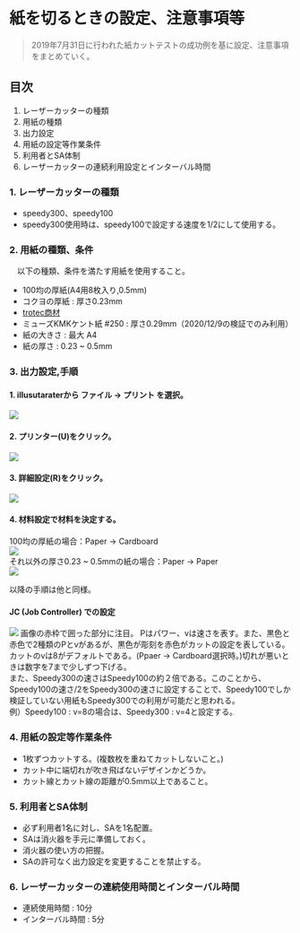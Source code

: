 # 紙を切るときの設定、注意事項等

>2019年7月31日に行われた紙カットテストの成功例を基に設定、注意事項をまとめていく。

## 目次

 1. レーザーカッターの種類
 2. 用紙の種類
 3. 出力設定
 4. 用紙の設定等作業条件
 5. 利用者とSA体制
 6. レーザーカッターの連続利用設定とインターバル時間

### 1. レーザーカッターの種類
- speedy300、speedy100
- speedy300使用時は、speedy100で設定する速度を1/2にして使用する。

### 2. 用紙の種類、条件
　以下の種類、条件を満たす用紙を使用すること。
- 100均の厚紙(A4用8枚入り,0.5mm)
- コクヨの厚紙 : 厚さ0.23mm
- [trotec商材 ](https://www.troteclaser.com/ja/knowledge/laser-parameters-for-high-quality-engraving-results/)  
- ミューズKMKケント紙 #250 : 厚さ0.29mm（2020/12/9の検証でのみ利用）
- 紙の大きさ : 最大 A4
- 紙の厚さ : 0.23 ~ 0.5mm 

### 3. 出力設定,手順

#### 1. illusutaraterから ファイル -> プリント を選択。
![](image/paper0.png) 
#### 2. プリンター(U)をクリック。
![](image/paper1.png) 
#### 3. 詳細設定(R)をクリック。
![](image/paper2.png) 
#### 4. 材料設定で材料を決定する。
100均の厚紙の場合：Paper -> Cardboard  
![](image/paper3.png)  
それ以外の厚さ0.23 ~ 0.5mmの紙の場合：Paper -> Paper  
![](image/paper4.png) 

以降の手順は他と同様。

#### JC (Job Controller) での設定
![](image/paper6.png) 
画像の赤枠で囲った部分に注目。
Pはパワー、vは速さを表す。また、黒色と赤色で2種類のPとvがあるが、黒色が彫刻を赤色がカットの設定を表している。カットのvは8がデフォルトである。(Ppaer -> Cardboard選択時。)切れが悪いときは数字を7まで少しずつ下げる。  
また、Speedy300の速さはSpeedy100の約２倍である。このことから、Speedy100の速さ/2をSpeedy300の速さに設定することで、Speedy100でしか検証していない用紙もSpeedy300での利用が可能だと思われる。  
例）Speedy100 : v=8の場合は、Speedy300 : v=4と設定する。  

### 4. 用紙の設定等作業条件
- 1枚ずつカットする。(複数枚を重ねてカットしないこと。)
- カット中に端切れが吹き飛ばないデザインかどうか。
- カット線とカット線の距離が0.5mm以上であること。

### 5. 利用者とSA体制
- 必ず利用者1名に対し、SAを1名配置。
- SAは消火器を手元に準備しておく。
- 消火器の使い方の把握。
- SAの許可なく出力設定を変更することを禁止する。

### 6. レーザーカッターの連続使用時間とインターバル時間
- 連続使用時間 : 10分
- インターバル時間 : 5分
